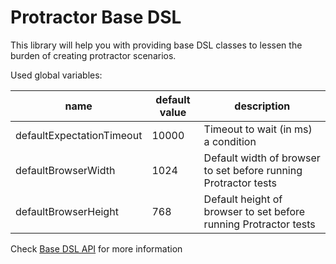 # Protractor Base DSL

This library will help you with providing base DSL classes to lessen the burden of creating protractor scenarios.

Used global variables: 


|name|default value|description|
|---|---|---|
|defaultExpectationTimeout|10000|Timeout to wait (in ms) a condition|
|defaultBrowserWidth|1024|Default width of browser to set before running Protractor tests|
|defaultBrowserHeight|768|Default height of browser to set before running Protractor tests|

Check [Base DSL API](https://acierto.github.io/protractor-base-dsl/) for more information

